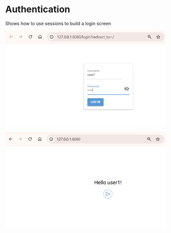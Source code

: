 # Authentication
Shows how to use sessions to build a login screen

![Screenshot](screenshot_1.png)

![Screenshot](screenshot_2.png)

